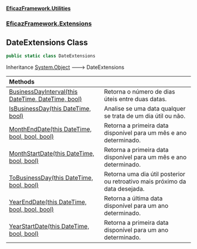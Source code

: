 #### [EficazFramework.Utilities](EficazFrameworkUtilities.md 'EficazFramework Utilities')
### [EficazFramework.Extensions](EficazFrameworkUtilities.md#EficazFramework.Extensions 'EficazFramework.Extensions')

## DateExtensions Class

```csharp
public static class DateExtensions
```

Inheritance [System.Object](https://docs.microsoft.com/en-us/dotnet/api/System.Object 'System.Object') &#129106; DateExtensions

| Methods | |
| :--- | :--- |
| [BusinessDayInterval(this DateTime, DateTime, bool)](DateExtensions.BusinessDayInterval(thisDateTime,DateTime,bool).md 'EficazFramework.Extensions.DateExtensions.BusinessDayInterval(this System.DateTime, System.DateTime, bool)') | Retorna o número de dias úteis entre duas datas. |
| [IsBusinessDay(this DateTime, bool)](DateExtensions.IsBusinessDay(thisDateTime,bool).md 'EficazFramework.Extensions.DateExtensions.IsBusinessDay(this System.DateTime, bool)') | Analise se uma data qualquer se trata de um dia útil ou não. |
| [MonthEndDate(this DateTime, bool, bool, bool)](DateExtensions.MonthEndDate(thisDateTime,bool,bool,bool).md 'EficazFramework.Extensions.DateExtensions.MonthEndDate(this System.DateTime, bool, bool, bool)') | Retorna a primeira data disponível para um mês e ano determinado. |
| [MonthStartDate(this DateTime, bool, bool)](DateExtensions.MonthStartDate(thisDateTime,bool,bool).md 'EficazFramework.Extensions.DateExtensions.MonthStartDate(this System.DateTime, bool, bool)') | Retorna a primeira data disponível para um mês e ano determinado. |
| [ToBusinessDay(this DateTime, bool, bool)](DateExtensions.ToBusinessDay(thisDateTime,bool,bool).md 'EficazFramework.Extensions.DateExtensions.ToBusinessDay(this System.DateTime, bool, bool)') | Retorna uma dia útil posterior ou retroativo mais próximo da data desejada. |
| [YearEndDate(this DateTime, bool, bool, bool)](DateExtensions.YearEndDate(thisDateTime,bool,bool,bool).md 'EficazFramework.Extensions.DateExtensions.YearEndDate(this System.DateTime, bool, bool, bool)') | Retorna a última data disponível para um ano determinado. |
| [YearStartDate(this DateTime, bool, bool)](DateExtensions.YearStartDate(thisDateTime,bool,bool).md 'EficazFramework.Extensions.DateExtensions.YearStartDate(this System.DateTime, bool, bool)') | Retorna a primeira data disponível para um ano determinado. |
